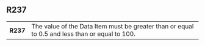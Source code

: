 ## R237
<table>
 <tr>
  <th>
   R237
  </th>
  <td>
   The value of the Data Item must be greater than or equal to 0.5 and less than or equal to 100.
  </td>
 </tr>
</table>
